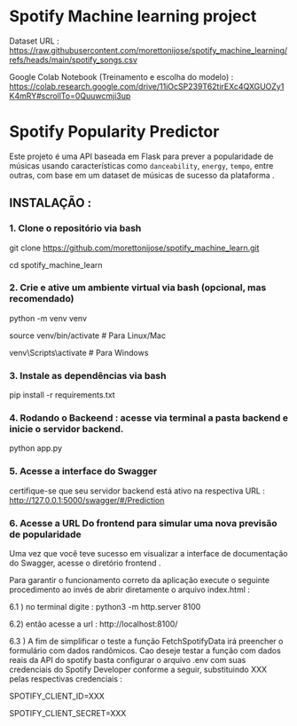 # Spotify Machine learning project

Dataset URL : https://raw.githubusercontent.com/morettonijose/spotify_machine_learning/refs/heads/main/spotify_songs.csv 

Google Colab Notebook (Treinamento e escolha do modelo) : https://colab.research.google.com/drive/11iOcSP239T62tirEXc4QXGUOZy1K4mRY#scrollTo=0Quuwcmji3up

# Spotify Popularity Predictor

Este projeto é uma API baseada em Flask para prever a popularidade de músicas usando características como `danceability`, `energy`, `tempo`, entre outras, com base em um  dataset de músicas de sucesso da plataforma  .

## INSTALAÇÃO : 

### 1. Clone o repositório via bash

git clone https://github.com/morettonijose/spotify_machine_learn.git

cd spotify_machine_learn

### 2. Crie e ative um ambiente virtual via bash (opcional, mas recomendado)

python -m venv venv

source venv/bin/activate  # Para Linux/Mac

venv\Scripts\activate  # Para Windows

###  3. Instale as dependências via bash

pip install -r requirements.txt

###  4. Rodando o Backeend  : acesse via terminal a pasta backend e inicie o servidor backend. 

python app.py

###  5. Acesse a interface do Swagger

certifique-se que seu servidor backend está ativo na respectiva URL : http://127.0.0.1:5000/swagger/#/Prediction

###  6. Acesse a URL Do frontend para simular uma nova previsão de popularidade

Uma vez que você teve sucesso em visualizar a interface de documentação do Swagger, acesse o diretório frontend .

Para garantir o funcionamento correto da aplicação execute o seguinte procedimento ao invés de abrir diretamente o arquivo index.html : 

6.1 ) no terminal digite : python3 -m http.server 8100

6.2) então acesse a url : http://localhost:8100/ 

6.3 ) A fim de simplificar o teste a função FetchSpotifyData irá preencher o formulário com dados randômicos. Cao deseje testar a função com dados reais da API do spotify basta configurar o arquivo .env com suas credenciais do Spotify Developer conforme a seguir, substituindo XXX pelas respectivas credenciais  : 

SPOTIFY_CLIENT_ID=XXX

SPOTIFY_CLIENT_SECRET=XXX
    



